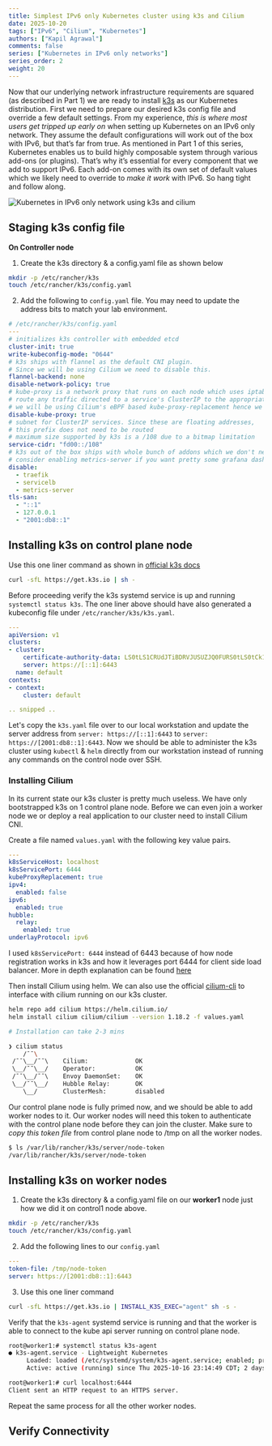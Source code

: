 ```yaml
---
title: Simplest IPv6 only Kubernetes cluster using k3s and Cilium
date: 2025-10-20
tags: ["IPv6", "Cilium", "Kubernetes"]
authors: ["Kapil Agrawal"]
comments: false
series: ["Kubernetes in IPv6 only networks"]
series_order: 2
weight: 20
---
```


Now that our underlying network infrastructure requirements are squared (as described in Part 1) we are ready to install [k3s](https://docs.k3s.io) as our Kubernetes distribution. First we need to prepare our desired k3s config file and override a few default settings. From my experience, *this is where most users get tripped up early on* when setting up Kubernetes on an IPv6 only network. They assume the default configurations will work out of the box with IPv6, but that’s far from true. As mentioned in Part 1 of this series, Kubernetes enables us to build highly composable system through various add-ons (or plugins). That’s why it’s essential for every component that we add to support IPv6. Each add-on comes with its own set of default values which we likely need to override to *make it work* with IPv6. So hang tight and follow along.

![Kubernetes in IPv6 only network using k3s and cilium](img/k3s-ipv6-cilium.png)

## Staging k3s config file

**On Controller node**

1. Create the k3s directory & a config.yaml file as shown below

```sh
mkdir -p /etc/rancher/k3s
touch /etc/rancher/k3s/config.yaml
```

2. Add the following to `config.yaml` file. You may need to update the address bits to match your lab environment.

```yaml
# /etc/rancher/k3s/config.yaml
---
# initializes k3s controller with embedded etcd
cluster-init: true
write-kubeconfig-mode: "0644"
# k3s ships with flannel as the default CNI plugin. 
# Since we will be using Cilium we need to disable this.
flannel-backend: none
disable-network-policy: true
# kube-proxy is a network proxy that runs on each node which uses iptables/nftables to
# route any traffic directed to a service's ClusterIP to the appropriate backend Pods.
# we will be using Cilium's eBPF based kube-proxy-replacement hence we disable this 
disable-kube-proxy: true
# subnet for ClusterIP services. Since these are floating addresses, 
# this prefix does not need to be routed
# maximum size supported by k3s is a /108 due to a bitmap limitation
service-cidr: "fd00::/108"
# k3s out of the box ships with whole bunch of addons which we don't need since we will be using Cilium
# consider enabling metrics-server if you want pretty some grafana dashboards for monitoring
disable:
  - traefik
  - servicelb
  - metrics-server
tls-san:
  - "::1"
  - 127.0.0.1
  - "2001:db8::1"
```

## Installing k3s on control plane node

Use this one liner command as shown in [official k3s docs](https://docs.k3s.io/quick-start)

```sh
curl -sfL https://get.k3s.io | sh -
```

Before proceeding verify the k3s systemd service is up and running `systemctl status k3s`. The one liner above should have also generated a kubeconfig file under `/etc/rancher/k3s/k3s.yaml`.

```yaml
---
apiVersion: v1
clusters:
- cluster:
    certificate-authority-data: LS0tLS1CRUdJTiBDRVJUSUZJQ0FURS0tLS0tCk1JSUJlRENDQVIyZ0F3SUJBZ0lCQURBS0JnZ3Foa2pPUFFRREFqQWpNU0V3SHdZ.. snipped ..
    server: https://[::1]:6443
  name: default
contexts:
- context:
    cluster: default

.. snipped ..
```

Let's copy the `k3s.yaml` file over to our local workstation and update the server address from `server: https://[::1]:6443` to `server: https://[2001:db8::1]:6443`. Now we should be able to administer the k3s cluster using `kubectl` & `helm` directly from our workstation instead of running any commands on the control node over SSH.

### Installing Cilium

In its current state our k3s cluster is pretty much useless. We have only bootstrapped k3s on 1 control plane node. Before we can even join a worker node we or deploy a real application to our cluster need to install Cilium CNI.

Create a file named `values.yaml` with the following key value pairs.

```yaml
---
k8sServiceHost: localhost
k8sServicePort: 6444
kubeProxyReplacement: true
ipv4:
  enabled: false
ipv6:
  enabled: true
hubble:
  relay:
    enabled: true
underlayProtocol: ipv6
```

I used `k8sServicePort: 6444` instead of 6443 because of how node registration works in k3s and how it leverages port 6444 for client side load balancer. More in depth explanation can be found [here](https://docs.k3s.io/architecture#fixed-registration-address-for-agent-nodes)

Then install Cilium using helm. We can also use the official [cilium-cli](https://github.com/cilium/cilium-cli) to interface with cilium running on our k3s cluster.

```sh
helm repo add cilium https://helm.cilium.io/ 
helm install cilium cilium/cilium --version 1.18.2 -f values.yaml

# Installation can take 2-3 mins 

❯ cilium status
    /¯¯\
 /¯¯\__/¯¯\    Cilium:             OK
 \__/¯¯\__/    Operator:           OK
 /¯¯\__/¯¯\    Envoy DaemonSet:    OK
 \__/¯¯\__/    Hubble Relay:       OK
    \__/       ClusterMesh:        disabled

```

Our control plane node is fully primed now, and we should be able to add worker nodes to it. Our worker nodes will need this token to authenticate with the control plane node before they can join the cluster. Make sure to *copy this token file* from control plane node to /tmp on all the worker nodes.

```sh
$ ls /var/lib/rancher/k3s/server/node-token
/var/lib/rancher/k3s/server/node-token
```

## Installing k3s on worker nodes

1. Create the k3s directory & a config.yaml file on our **worker1** node just how we did it on control1 node above.

```sh
mkdir -p /etc/rancher/k3s
touch /etc/rancher/k3s/config.yaml
```

2. Add the following lines to our `config.yaml`

```yaml
---
token-file: /tmp/node-token
server: https://[2001:db8::1]:6443
```

3. Use this one liner command

```sh
curl -sfL https://get.k3s.io | INSTALL_K3S_EXEC="agent" sh -s -
```

Verify that the `k3s-agent` systemd service is running and that the worker is able to connect to the kube api server running on control plane node.

```sh
root@worker1:# systemctl status k3s-agent
● k3s-agent.service - Lightweight Kubernetes
     Loaded: loaded (/etc/systemd/system/k3s-agent.service; enabled; preset: enabled)
     Active: active (running) since Thu 2025-10-16 23:14:49 CDT; 2 days ago

root@worker1:# curl localhost:6444
Client sent an HTTP request to an HTTPS server.
```

Repeat the same process for all the other worker nodes.

## Verify Connectivity
